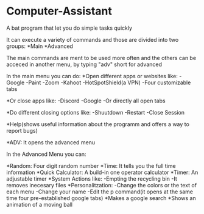 # Computer-Assistant
A bat program that let you  do simple tasks quickly

It can execute a variety of commands and those are divided into two groups:
*Main
*Advanced

The main commands are ment to be used more often and the others can be acceced in another menu, by typing "adv" short for advanced

In the main menu you can do:
*Open different apps or websites like:
  -Google
  -Paint
  -Zoom
  -Kahoot
  -HotSpotShield(a VPN)
  -Four customizable tabs
  
 *Or close apps like:
  -Discord
  -Google
  -Or directly all open tabs

*Do different closing options like:
  -Shuutdown
  -Restart
  -Close Session

*Help(shows useful information about the programm and offers a way to report bugs)

*ADV: It opens the advanced menu



In the Advanced Menu you can:

*Random: Four digit random number
*Time: It tells you the full time information
*Quick Calculator: A build-in one operator calculator
*Timer: An adjustable timer
*System Actions like:
-Empting the recycling bin
-It removes inecesary files
*Personalitzation:
  -Change the colors or the text of each menu
  -Change your name
  -Edit the p command(it opens at the same time four pre-established google tabs)
*Makes a google search
*Shows an animation of a moving ball
